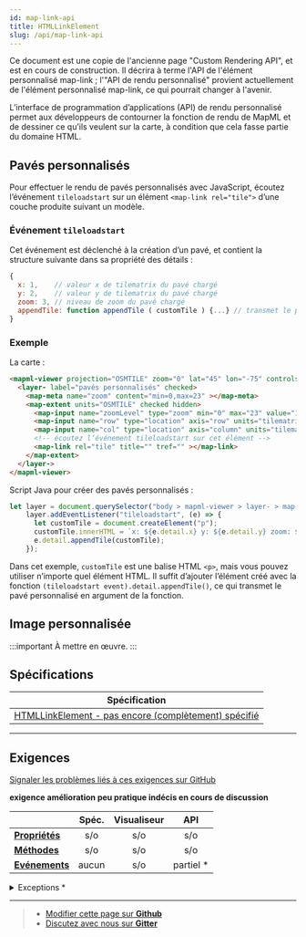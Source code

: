```yaml
---
id: map-link-api
title: HTMLLinkElement
slug: /api/map-link-api
---
```


Ce document est une copie de l'ancienne page "Custom Rendering API", et est 
en cours de construction.  Il décrira à terme l'API de l'élément personnalisé map-link ;
l'"API de rendu personnalisé" provient actuellement de l'élément personnalisé map-link,
ce qui pourrait changer à l'avenir.

L’interface de programmation d’applications (API) de rendu personnalisé permet aux développeurs de contourner la fonction de rendu de MapML et de dessiner ce qu’ils veulent sur la carte, à condition que cela fasse partie du domaine HTML.

## Pavés personnalisés

Pour effectuer le rendu de pavés personnalisés avec JavaScript, écoutez l’événement `tileloadstart` sur un élément `<map-link rel="tile">` d’une couche produite suivant un modèle.

### Événement `tileloadstart` 

Cet événement est déclenché à la création d’un pavé, et contient la structure suivante dans sa propriété des détails :
```js
{
  x: 1,    // valeur x de tilematrix du pavé chargé
  y: 2,    // valeur y de tilematrix du pavé chargé
  zoom: 3, // niveau de zoom du pavé chargé
  appendTile: function appendTile ( customTile ) {...} // transmet le pavé personnalisé comme un argument de fonction
}
```


### Exemple

La carte :
```html
<mapml-viewer projection="OSMTILE" zoom="0" lat="45" lon="-75" controls>
  <layer- label="pavés personnalisés" checked>
    <map-meta name="zoom" content="min=0,max=23" ></map-meta>
    <map-extent units="OSMTILE" checked hidden>
      <map-input name="zoomLevel" type="zoom" min="0" max="23" value="1" ></map-input>
      <map-input name="row" type="location" axis="row" units="tilematrix" min="0" max="2" ></map-input>
      <map-input name="col" type="location" axis="column" units="tilematrix" min="0" max="2" ></map-input>
      <!-- écoutez l’événement tileloadstart sur cet élément -->
      <map-link rel="tile" title="" tref="" ></map-link>
    </map-extent>
  </layer->
</mapml-viewer>
```


Script Java pour créer des pavés personnalisés :
```js
let layer = document.querySelector("body > mapml-viewer > layer- > map-extent > map-link");
    layer.addEventListener("tileloadstart", (e) => {
      let customTile = document.createElement("p");
      customTile.innerHTML = `x: ${e.detail.x} y: ${e.detail.y} zoom: ${e.detail.zoom}`;
      e.detail.appendTile(customTile);
    });
```

Dans cet exemple, `customTile` est une balise HTML `<p>`, mais vous  pouvez utiliser n’importe quel élément HTML. Il suffit d’ajouter l’élément créé avec la fonction `(tileloadstart event).detail.appendTile()`, ce qui transmet le pavé personnalisé en argument de la fonction.


## Image personnalisée

:::important
À mettre en œuvre.
:::

## Spécifications

| Spécification                                                |
|--------------------------------------------------------------|
| [HTMLLinkElement - pas encore (complètement) spécifié](https://maps4html.org/MapML/spec/#the-link-element) |

---

## Exigences

[Signaler les problèmes liés à ces exigences sur GitHub](https://github.com/Maps4HTML/HTML-Map-Element-UseCases-Requirements/issues/new?title=-SUMMARIZE+THE+PROBLEM-&body=-DESCRIBE+THE+PROBLEM-)

<p><b><span class="requirement">exigence</span>
<span class="enhancement">amélioration</span>
<span class="impractical">peu pratique</span>
<span class="undecided">indécis</span>
<span class="discussion">en cours de discussion</span></b></p>

|  | Spéc. | Visualiseur | API |
|:---------------------------------------------------------------------------------|:------: |:-----: |:---: |
| [**Propriétés**](#propriétés) | s/o | s/o | s/o |
| [**Méthodes**](#méthodes) | s/o | s/o | s/o |
| [**Evénements**](#evénements) | aucun | s/o | partiel * |


<details>
<summary>Exceptions *</summary>
<ol>
<li>L'élément &lt;map-link&gt; émettra l'événement tileloadstart, mais son comportement est expérimental et nécessite un balisage conforme à l'exemple donné ci-dessus.</li>
</ol>

</details>

---

> - [Modifier cette page sur **Github**](https://github.com/Maps4HTML/web-map-doc/edit/main/i18n/fr/docusaurus-plugin-content-docs/current/api/map-link-api.md)
> - [Discutez avec nous sur **Gitter**](https://gitter.im/Maps4HTML/chat)
